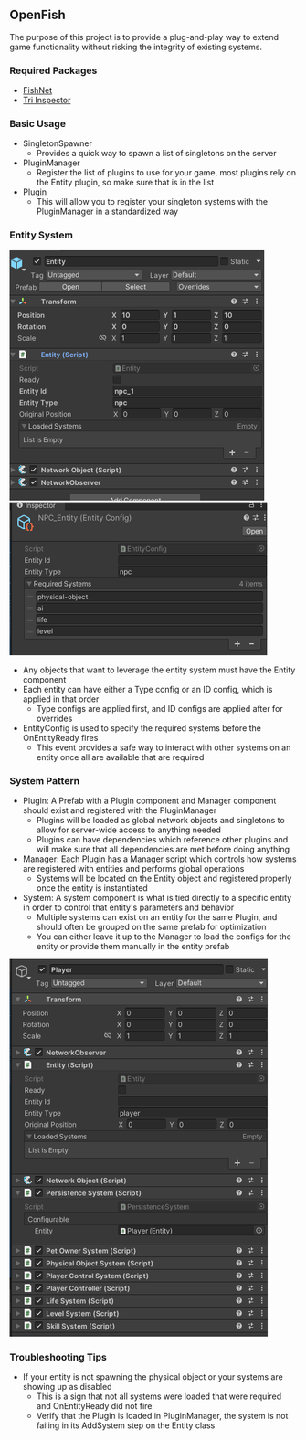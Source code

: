﻿## OpenFish

The purpose of this project is to provide a plug-and-play way to extend game functionality without
risking the integrity of existing systems.
### Required Packages
- [FishNet](https://github.com/FirstGearGames/FishNet)
- [Tri Inspector](https://github.com/codewriter-packages/Tri-Inspector)

### Basic Usage

- SingletonSpawner
    - Provides a quick way to spawn a list of singletons on the server
- PluginManager
    - Register the list of plugins to use for your game, most plugins rely on the Entity plugin, so make sure that is in the list
- Plugin
    - This will allow you to register your singleton systems with the PluginManager in a standardized way

### Entity System
![Bare Entity Prefab](https://raw.githubusercontent.com/jwhenry3/open-fish/master/Examples/Screenshots/Entity.PNG)
![Bare Entity Config](https://raw.githubusercontent.com/jwhenry3/open-fish/master/Examples/Screenshots/EntityConfig.PNG)
- Any objects that want to leverage the entity system must have the Entity component
- Each entity can have either a Type config or an ID config, which is applied in that order
    - Type configs are applied first, and ID configs are applied after for overrides
- EntityConfig is used to specify the required systems before the OnEntityReady fires
  - This event provides a safe way to interact with other systems on an entity once all are available that are required

### System Pattern
- Plugin: A Prefab with a Plugin component and Manager component should exist and registered with the PluginManager
  - Plugins will be loaded as global network objects and singletons to allow for server-wide access to anything needed
  - Plugins can have dependencies which reference other plugins and will make sure that all dependencies are met before doing anything
- Manager: Each Plugin has a Manager script which controls how systems are registered with entities and performs global operations
  - Systems will be located on the Entity object and registered properly once the entity is instantiated
- System: A system component is what is tied directly to a specific entity in order to control that entity's parameters and behavior
    - Multiple systems can exist on an entity for the same Plugin, and should often be grouped on the same prefab for optimization
    - You can either leave it up to the Manager to load the configs for the entity or provide them manually in the entity prefab

![Player Entity](https://raw.githubusercontent.com/jwhenry3/open-fish/master/Examples/Screenshots/Player.PNG)
### Troubleshooting Tips
- If your entity is not spawning the physical object or your systems are showing up as disabled
  - This is a sign that not all systems were loaded that were required and OnEntityReady did not fire
  - Verify that the Plugin is loaded in PluginManager, the system is not failing in its AddSystem step on the Entity class